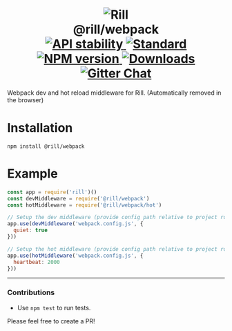 <h1 align="center">
  <!-- Logo -->
  <img src="https://raw.githubusercontent.com/rill-js/rill/master/Rill-Icon.jpg" alt="Rill"/>
  <br/>
  @rill/webpack
	<br/>

  <!-- Stability -->
  <a href="https://nodejs.org/api/documentation.html#documentation_stability_index">
    <img src="https://img.shields.io/badge/stability-stable-brightgreen.svg?style=flat-square" alt="API stability"/>
  </a>
  <!-- Standard -->
  <a href="https://github.com/feross/standard">
    <img src="https://img.shields.io/badge/code%20style-standard-brightgreen.svg?style=flat-square" alt="Standard"/>
  </a>
  <!-- NPM version -->
  <a href="https://npmjs.org/package/@rill/refresh-with">
    <img src="https://img.shields.io/npm/v/@rill/refresh-with.svg?style=flat-square" alt="NPM version"/>
  </a>
  <!-- Downloads -->
  <a href="https://npmjs.org/package/@rill/refresh-with">
    <img src="https://img.shields.io/npm/dm/@rill/refresh-with.svg?style=flat-square" alt="Downloads"/>
  </a>
  <!-- Gitter Chat -->
  <a href="https://gitter.im/rill-js/rill">
    <img src="https://img.shields.io/gitter/room/rill-js/rill.svg?style=flat-square" alt="Gitter Chat"/>
  </a>
</h1>

Webpack dev and hot reload middleware for Rill. (Automatically removed in the browser)

# Installation

```console
npm install @rill/webpack
```

# Example

```js
const app = require('rill')()
const devMiddleware = require('@rill/webpack')
const hotMiddleware = require('@rill/webpack/hot')

// Setup the dev middleware (provide config path relative to project root).
app.use(devMiddleware('webpack.config.js', {
  quiet: true
}))

// Setup the hot middleware (provide config path relative to project root).
app.use(hotMiddleware('webpack.config.js', {
  heartbeat: 2000
}))
```

---

### Contributions

* Use `npm test` to run tests.

Please feel free to create a PR!
